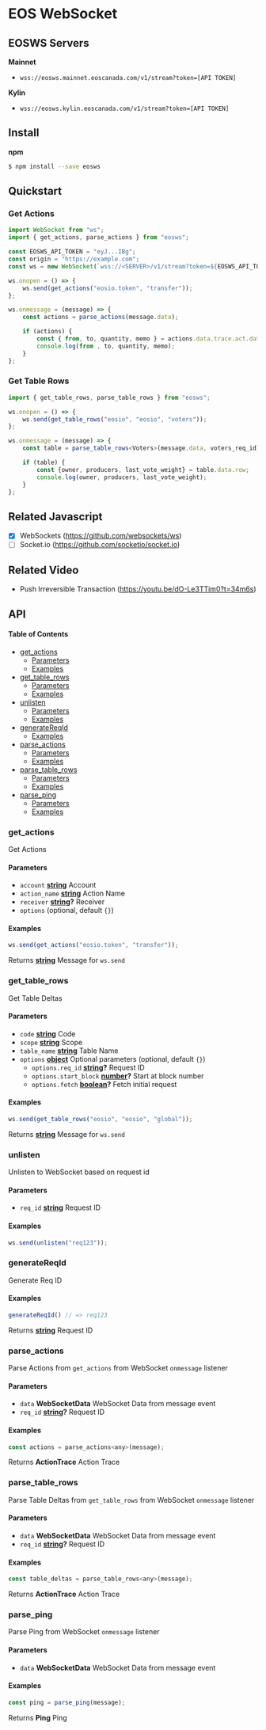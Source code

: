 # EOS WebSocket

## EOSWS Servers

**Mainnet**

-   `wss://eosws.mainnet.eoscanada.com/v1/stream?token=[API TOKEN]`

**Kylin**

-   `wss://eosws.kylin.eoscanada.com/v1/stream?token=[API TOKEN]`

## Install

**npm**

```bash
$ npm install --save eosws
```

## Quickstart

### Get Actions

```ts
import WebSocket from "ws";
import { get_actions, parse_actions } from "eosws";

const EOSWS_API_TOKEN = "eyJ...IBg";
const origin = "https://example.com";
const ws = new WebSocket(`wss://<SERVER>/v1/stream?token=${EOSWS_API_TOKEN}`, {origin});

ws.onopen = () => {
    ws.send(get_actions("eosio.token", "transfer"));
};

ws.onmessage = (message) => {
    const actions = parse_actions(message.data);

    if (actions) {
        const { from, to, quantity, memo } = actions.data.trace.act.data;
        console.log(from , to, quantity, memo);
    }
};
```

### Get Table Rows

```ts
import { get_table_rows, parse_table_rows } from "eosws";

ws.onopen = () => {
    ws.send(get_table_rows("eosio", "eosio", "voters"));
};

ws.onmessage = (message) => {
    const table = parse_table_rows<Voters>(message.data, voters_req_id);

    if (table) {
        const {owner, producers, last_vote_weight} = table.data.row;
        console.log(owner, producers, last_vote_weight);
    }
};
```

## Related Javascript

-   [x] WebSockets (<https://github.com/websockets/ws>)
-   [ ] Socket.io (<https://github.com/socketio/socket.io>)

## Related Video

-   Push Irreversible Transaction (<https://youtu.be/dO-Le3TTim0?t=34m6s>)

## API

<!-- Generated by documentation.js. Update this documentation by updating the source code. -->

#### Table of Contents

-   [get_actions](#get_actions)
    -   [Parameters](#parameters)
    -   [Examples](#examples)
-   [get_table_rows](#get_table_rows)
    -   [Parameters](#parameters-1)
    -   [Examples](#examples-1)
-   [unlisten](#unlisten)
    -   [Parameters](#parameters-2)
    -   [Examples](#examples-2)
-   [generateReqId](#generatereqid)
    -   [Examples](#examples-3)
-   [parse_actions](#parse_actions)
    -   [Parameters](#parameters-3)
    -   [Examples](#examples-4)
-   [parse_table_rows](#parse_table_rows)
    -   [Parameters](#parameters-4)
    -   [Examples](#examples-5)
-   [parse_ping](#parse_ping)
    -   [Parameters](#parameters-5)
    -   [Examples](#examples-6)

### get_actions

Get Actions

#### Parameters

-   `account` **[string](https://developer.mozilla.org/docs/Web/JavaScript/Reference/Global_Objects/String)** Account
-   `action_name` **[string](https://developer.mozilla.org/docs/Web/JavaScript/Reference/Global_Objects/String)** Action Name
-   `receiver` **[string](https://developer.mozilla.org/docs/Web/JavaScript/Reference/Global_Objects/String)?** Receiver
-   `options`   (optional, default `{}`)

#### Examples

```javascript
ws.send(get_actions("eosio.token", "transfer"));
```

Returns **[string](https://developer.mozilla.org/docs/Web/JavaScript/Reference/Global_Objects/String)** Message for `ws.send`

### get_table_rows

Get Table Deltas

#### Parameters

-   `code` **[string](https://developer.mozilla.org/docs/Web/JavaScript/Reference/Global_Objects/String)** Code
-   `scope` **[string](https://developer.mozilla.org/docs/Web/JavaScript/Reference/Global_Objects/String)** Scope
-   `table_name` **[string](https://developer.mozilla.org/docs/Web/JavaScript/Reference/Global_Objects/String)** Table Name
-   `options` **[object](https://developer.mozilla.org/docs/Web/JavaScript/Reference/Global_Objects/Object)** Optional parameters (optional, default `{}`)
    -   `options.req_id` **[string](https://developer.mozilla.org/docs/Web/JavaScript/Reference/Global_Objects/String)?** Request ID
    -   `options.start_block` **[number](https://developer.mozilla.org/docs/Web/JavaScript/Reference/Global_Objects/Number)?** Start at block number
    -   `options.fetch` **[boolean](https://developer.mozilla.org/docs/Web/JavaScript/Reference/Global_Objects/Boolean)?** Fetch initial request

#### Examples

```javascript
ws.send(get_table_rows("eosio", "eosio", "global"));
```

Returns **[string](https://developer.mozilla.org/docs/Web/JavaScript/Reference/Global_Objects/String)** Message for `ws.send`

### unlisten

Unlisten to WebSocket based on request id

#### Parameters

-   `req_id` **[string](https://developer.mozilla.org/docs/Web/JavaScript/Reference/Global_Objects/String)** Request ID

#### Examples

```javascript
ws.send(unlisten("req123"));
```

### generateReqId

Generate Req ID

#### Examples

```javascript
generateReqId() // => req123
```

Returns **[string](https://developer.mozilla.org/docs/Web/JavaScript/Reference/Global_Objects/String)** Request ID

### parse_actions

Parse Actions from `get_actions` from WebSocket `onmessage` listener

#### Parameters

-   `data` **WebSocketData** WebSocket Data from message event
-   `req_id` **[string](https://developer.mozilla.org/docs/Web/JavaScript/Reference/Global_Objects/String)?** Request ID

#### Examples

```javascript
const actions = parse_actions<any>(message);
```

Returns **ActionTrace** Action Trace

### parse_table_rows

Parse Table Deltas from `get_table_rows` from WebSocket `onmessage` listener

#### Parameters

-   `data` **WebSocketData** WebSocket Data from message event
-   `req_id` **[string](https://developer.mozilla.org/docs/Web/JavaScript/Reference/Global_Objects/String)?** Request ID

#### Examples

```javascript
const table_deltas = parse_table_rows<any>(message);
```

Returns **ActionTrace** Action Trace

### parse_ping

Parse Ping from WebSocket `onmessage` listener

#### Parameters

-   `data` **WebSocketData** WebSocket Data from message event

#### Examples

```javascript
const ping = parse_ping(message);
```

Returns **Ping** Ping
